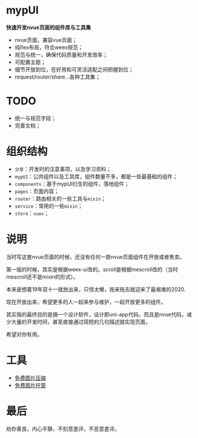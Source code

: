 # mypUI

**快速开发nvue页面的组件库与工具集**

- nvue页面，兼容vue页面；
- 纯flex布局，符合weex规范；
- 规范与统一，确保代码质量和开发效率；
- 可配置主题；
- 细节开放到位，在好用和可灵活适配之间把握到位；
- request/router/share...各种工具集；

# TODO
- 统一与规范字段；
- 完善文档；

# 组织结构
- `分享`：开发时的注意事项，以及学习资料；
- `mypUI`：公共组件以及工具库，组件数量不多，都是一些最基础的组件；
- `components`：基于mypUI衍生的组件，落地组件；
- `pages`：页面内容；
- `router`：路由相关的一些工具与`mixin`；
- `service`：常用的一些`mixin`；
- `store`：`vuex`；

# 说明

当时写这套nvue页面的时候，还没有任何一款nvue页面组件在开放或者售卖。

第一版的时候，其实是根据weex-ui改的。scroll是根据mescroll改的（当时mescroll还不是mixin的形式）。

本来是想着19年双十一就放出来，只怪太懒，拖来拖去就迎来了最艰难的2020.

现在开放出来，希望更多的人一起来参与维护，一起开放更多的组件。

其实我的最终目的是搞一个设计软件，设计即uni-app代码，而且是nvue代码，减少大量的开发时间，甚至直接通过简短的几句描述就实现页面。

希望对你有用。

# 工具

- [免费图片压缩](https://tinypng.com/)
- [免费图片托管](https://img.wenhairu.com/)

# 最后

劝你善良，内心平静，不刻意差评，不恶意差评。
